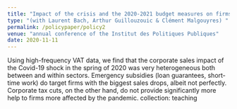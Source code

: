 ```yaml
---
title: "Impact of the crisis and the 2020-2021 budget measures on firms" 
type: "(with Laurent Bach, Arthur Guillouzouic & Clément Malgouyres) "
permalink: /policypaper/policy2
venue: "annual conference of the Institut des Politiques Publiques"
date: 2020-11-11
---
```


Using high-frequency VAT data, we find that the corporate sales impact of the Covid-19 shock in the spring of 2020 was very heterogeneous both between and within sectors. Emergency subsidies (loan guarantees, short-time work) do target firms with the biggest sales drops, albeit not perfectly. Corporate tax cuts, on the other hand, do not provide significantly more help to firms more affected by the pandemic.
collection: teaching
